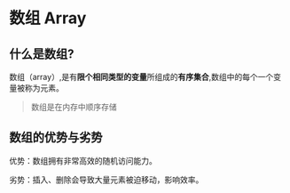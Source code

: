 

#	数组 Array

## 什么是数组?

数组（array）,是有**限个相同类型的变量**所组成的**有序集合**,数组中的每个一个变量被称为元素。

> 数组是在内存中顺序存储

## 数组的优势与劣势

优势：数组拥有非常高效的随机访问能力。

劣势：插入、删除会导致大量元素被迫移动，影响效率。

